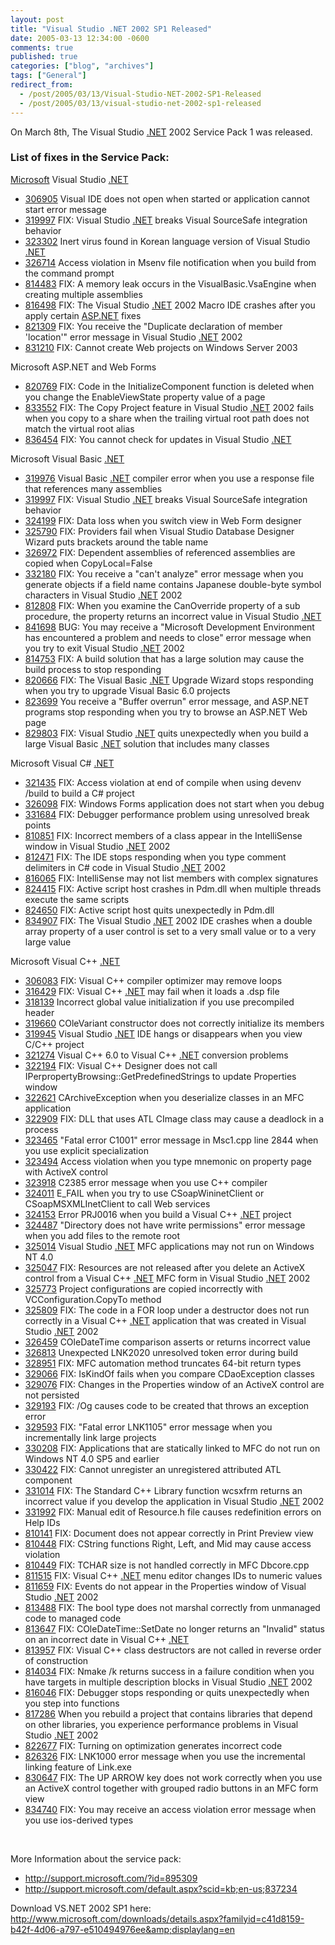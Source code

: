 ```yaml
---
layout: post
title: "Visual Studio .NET 2002 SP1 Released"
date: 2005-03-13 12:34:00 -0600
comments: true
published: true
categories: ["blog", "archives"]
tags: ["General"]
redirect_from: 
  - /post/2005/03/13/Visual-Studio-NET-2002-SP1-Released
  - /post/2005/03/13/visual-studio-net-2002-sp1-released
---
```

<!-- more -->
<P>On March 8th, The Visual Studio <a title=".NET" href="http://www.microsoft.com/net/" target="_blank">.NET</a> 2002 Service Pack 1 was released.</P>
<P>
<H3>List of fixes in the Service Pack:</H3>
<P></P>
<P><a title="Microsoft" href="http://Microsoft.com" target="_blank">Microsoft</a> Visual Studio <a title=".NET" href="http://www.microsoft.com/net/" target="_blank">.NET</a> </P>
<UL>
<LI>
<DIV class=indent><A class=KBlink href="http://support.microsoft.com/kb/306905">306905</A> Visual IDE does not open when started or application cannot start error message </DIV></LI>
<LI>
<DIV class=indent><A class=KBlink href="http://support.microsoft.com/kb/319997">319997</A> FIX: Visual Studio <a title=".NET" href="http://www.microsoft.com/net/" target="_blank">.NET</a> breaks Visual SourceSafe integration behavior </DIV></LI>
<LI>
<DIV class=indent><A class=KBlink href="http://support.microsoft.com/kb/323302">323302</A> Inert virus found in Korean language version of Visual Studio <a title=".NET" href="http://www.microsoft.com/net/" target="_blank">.NET</a> </DIV></LI>
<LI>
<DIV class=indent><A class=KBlink href="http://support.microsoft.com/kb/326714">326714</A> Access violation in Msenv file notification when you build from the command prompt </DIV></LI>
<LI>
<DIV class=indent><A class=KBlink href="http://support.microsoft.com/kb/814483">814483</A> FIX: A memory leak occurs in the VisualBasic.VsaEngine when creating multiple assemblies </DIV></LI>
<LI>
<DIV class=indent><A class=KBlink href="http://support.microsoft.com/kb/816498">816498</A> FIX: The Visual Studio <a title=".NET" href="http://www.microsoft.com/net/" target="_blank">.NET</a> 2002 Macro IDE crashes after you apply certain <a title="ASP.NET" href="http://asp.net" target="_blank">ASP.NET</a> fixes </DIV></LI>
<LI>
<DIV class=indent><A class=KBlink href="http://support.microsoft.com/kb/821309">821309</A> FIX: You receive the "Duplicate declaration of member 'location'" error message in Visual Studio <a title=".NET" href="http://www.microsoft.com/net/" target="_blank">.NET</a> 2002 </DIV></LI>
<LI>
<DIV class=indent><A class=KBlink href="http://support.microsoft.com/kb/831210">831210</A> FIX: Cannot create Web projects on Windows Server 2003 </DIV></LI></UL>Microsoft ASP.NET and Web Forms 
<UL>
<LI>
<DIV class=indent><A class=KBlink href="http://support.microsoft.com/kb/820769">820769</A> FIX: Code in the InitializeComponent function is deleted when you change the EnableViewState property value of a page </DIV></LI>
<LI>
<DIV class=indent><A class=KBlink href="http://support.microsoft.com/kb/833552">833552</A> FIX: The Copy Project feature in Visual Studio <a title=".NET" href="http://www.microsoft.com/net/" target="_blank">.NET</a> 2002 fails when you copy to a share when the trailing virtual root path does not match the virtual root alias </DIV></LI>
<LI>
<DIV class=indent><A class=KBlink href="http://support.microsoft.com/kb/836454">836454</A> FIX: You cannot check for updates in Visual Studio <a title=".NET" href="http://www.microsoft.com/net/" target="_blank">.NET</a> </DIV></LI></UL>Microsoft Visual Basic <a title=".NET" href="http://www.microsoft.com/net/" target="_blank">.NET</a> 
<UL>
<LI>
<DIV class=indent><A class=KBlink href="http://support.microsoft.com/kb/319976">319976</A> Visual Basic <a title=".NET" href="http://www.microsoft.com/net/" target="_blank">.NET</a> compiler error when you use a response file that references many assemblies </DIV></LI>
<LI>
<DIV class=indent><A class=KBlink href="http://support.microsoft.com/kb/319997">319997</A> FIX: Visual Studio <a title=".NET" href="http://www.microsoft.com/net/" target="_blank">.NET</a> breaks Visual SourceSafe integration behavior </DIV></LI>
<LI>
<DIV class=indent><A class=KBlink href="http://support.microsoft.com/kb/324199">324199</A> FIX: Data loss when you switch view in Web Form designer </DIV></LI>
<LI>
<DIV class=indent><A class=KBlink href="http://support.microsoft.com/kb/325790">325790</A> FIX: Providers fail when Visual Studio Database Designer Wizard puts brackets around the table name </DIV></LI>
<LI>
<DIV class=indent><A class=KBlink href="http://support.microsoft.com/kb/326972">326972</A> FIX: Dependent assemblies of referenced assemblies are copied when CopyLocal=False </DIV></LI>
<LI>
<DIV class=indent><A class=KBlink href="http://support.microsoft.com/kb/332180">332180</A> FIX: You receive a "can't analyze" error message when you generate objects if a field name contains Japanese double-byte symbol characters in Visual Studio <a title=".NET" href="http://www.microsoft.com/net/" target="_blank">.NET</a> 2002 </DIV></LI>
<LI>
<DIV class=indent><A class=KBlink href="http://support.microsoft.com/kb/812808">812808</A> FIX: When you examine the CanOverride property of a sub procedure, the property returns an incorrect value in Visual Studio <a title=".NET" href="http://www.microsoft.com/net/" target="_blank">.NET</a> </DIV></LI>
<LI>
<DIV class=indent><A class=KBlink href="http://support.microsoft.com/kb/841698">841698</A> BUG: You may receive a "Microsoft Development Environment has encountered a problem and needs to close" error message when you try to exit Visual Studio <a title=".NET" href="http://www.microsoft.com/net/" target="_blank">.NET</a> 2002 </DIV></LI>
<LI>
<DIV class=indent><A class=KBlink href="http://support.microsoft.com/kb/814753">814753</A> FIX: A build solution that has a large solution may cause the build process to stop responding </DIV></LI>
<LI>
<DIV class=indent><A class=KBlink href="http://support.microsoft.com/kb/820666">820666</A> FIX: The Visual Basic <a title=".NET" href="http://www.microsoft.com/net/" target="_blank">.NET</a> Upgrade Wizard stops responding when you try to upgrade Visual Basic 6.0 projects </DIV></LI>
<LI>
<DIV class=indent><A class=KBlink href="http://support.microsoft.com/kb/823699">823699</A> You receive a "Buffer overrun" error message, and ASP.NET programs stop responding when you try to browse an ASP.NET Web page </DIV></LI>
<LI>
<DIV class=indent><A class=KBlink href="http://support.microsoft.com/kb/829803">829803</A> FIX: Visual Studio <a title=".NET" href="http://www.microsoft.com/net/" target="_blank">.NET</a> quits unexpectedly when you build a large Visual Basic <a title=".NET" href="http://www.microsoft.com/net/" target="_blank">.NET</a> solution that includes many classes </DIV></LI></UL>Microsoft Visual C# <a title=".NET" href="http://www.microsoft.com/net/" target="_blank">.NET</a> 
<UL>
<LI>
<DIV class=indent><A class=KBlink href="http://support.microsoft.com/kb/321435">321435</A> FIX: Access violation at end of compile when using devenv /build to build a C# project </DIV></LI>
<LI>
<DIV class=indent><A class=KBlink href="http://support.microsoft.com/kb/326098">326098</A> FIX: Windows Forms application does not start when you debug </DIV></LI>
<LI>
<DIV class=indent><A class=KBlink href="http://support.microsoft.com/kb/331684">331684</A> FIX: Debugger performance problem using unresolved break points </DIV></LI>
<LI>
<DIV class=indent><A class=KBlink href="http://support.microsoft.com/kb/810851">810851</A> FIX: Incorrect members of a class appear in the IntelliSense window in Visual Studio <a title=".NET" href="http://www.microsoft.com/net/" target="_blank">.NET</a> 2002 </DIV></LI>
<LI>
<DIV class=indent><A class=KBlink href="http://support.microsoft.com/kb/812471">812471</A> FIX: The IDE stops responding when you type comment delimiters in C# code in Visual Studio <a title=".NET" href="http://www.microsoft.com/net/" target="_blank">.NET</a> 2002 </DIV></LI>
<LI>
<DIV class=indent><A class=KBlink href="http://support.microsoft.com/kb/816065">816065</A> FIX: IntelliSense may not list members with complex signatures </DIV></LI>
<LI>
<DIV class=indent><A class=KBlink href="http://support.microsoft.com/kb/824415">824415</A> FIX: Active script host crashes in Pdm.dll when multiple threads execute the same scripts </DIV></LI>
<LI>
<DIV class=indent><A class=KBlink href="http://support.microsoft.com/kb/824650">824650</A> FIX: Active script host quits unexpectedly in Pdm.dll </DIV></LI>
<LI>
<DIV class=indent><A class=KBlink href="http://support.microsoft.com/kb/834907">834907</A> FIX: The Visual Studio <a title=".NET" href="http://www.microsoft.com/net/" target="_blank">.NET</a> 2002 IDE crashes when a double array property of a user control is set to a very small value or to a very large value </DIV></LI></UL>Microsoft Visual C++ <a title=".NET" href="http://www.microsoft.com/net/" target="_blank">.NET</a> 
<UL>
<LI>
<DIV class=indent><A class=KBlink href="http://support.microsoft.com/kb/306083">306083</A> FIX: Visual C++ compiler optimizer may remove loops </DIV></LI>
<LI>
<DIV class=indent><A class=KBlink href="http://support.microsoft.com/kb/316429">316429</A> FIX: Visual C++ <a title=".NET" href="http://www.microsoft.com/net/" target="_blank">.NET</a> may fail when it loads a .dsp file </DIV></LI>
<LI>
<DIV class=indent><A class=KBlink href="http://support.microsoft.com/kb/318139">318139</A> Incorrect global value initialization if you use precompiled header </DIV></LI>
<LI>
<DIV class=indent><A class=KBlink href="http://support.microsoft.com/kb/319660">319660</A> COleVariant constructor does not correctly initialize its members </DIV></LI>
<LI>
<DIV class=indent><A class=KBlink href="http://support.microsoft.com/kb/319945">319945</A> Visual Studio <a title=".NET" href="http://www.microsoft.com/net/" target="_blank">.NET</a> IDE hangs or disappears when you view C/C++ project </DIV></LI>
<LI>
<DIV class=indent><A class=KBlink href="http://support.microsoft.com/kb/321274">321274</A> Visual C++ 6.0 to Visual C++ <a title=".NET" href="http://www.microsoft.com/net/" target="_blank">.NET</a> conversion problems </DIV></LI>
<LI>
<DIV class=indent><A class=KBlink href="http://support.microsoft.com/kb/322194">322194</A> FIX: Visual C++ Designer does not call IPerpropertyBrowsing::GetPredefinedStrings to update Properties window </DIV></LI>
<LI>
<DIV class=indent><A class=KBlink href="http://support.microsoft.com/kb/322621">322621</A> CArchiveException when you deserialize classes in an MFC application </DIV></LI>
<LI>
<DIV class=indent><A class=KBlink href="http://support.microsoft.com/kb/322909">322909</A> FIX: DLL that uses ATL CImage class may cause a deadlock in a process </DIV></LI>
<LI>
<DIV class=indent><A class=KBlink href="http://support.microsoft.com/kb/323465">323465</A> "Fatal error C1001" error message in Msc1.cpp line 2844 when you use explicit specialization </DIV></LI>
<LI>
<DIV class=indent><A class=KBlink href="http://support.microsoft.com/kb/323494">323494</A> Access violation when you type mnemonic on property page with ActiveX control </DIV></LI>
<LI>
<DIV class=indent><A class=KBlink href="http://support.microsoft.com/kb/323918">323918</A> C2385 error message when you use C++ compiler </DIV></LI>
<LI>
<DIV class=indent><A class=KBlink href="http://support.microsoft.com/kb/324011">324011</A> E_FAIL when you try to use CSoapWininetClient or CSoapMSXMLInetClient to call Web services </DIV></LI>
<LI>
<DIV class=indent><A class=KBlink href="http://support.microsoft.com/kb/324153">324153</A> Error PRJ0016 when you build a Visual C++ <a title=".NET" href="http://www.microsoft.com/net/" target="_blank">.NET</a> project </DIV></LI>
<LI>
<DIV class=indent><A class=KBlink href="http://support.microsoft.com/kb/324487">324487</A> "Directory does not have write permissions" error message when you add files to the remote root </DIV></LI>
<LI>
<DIV class=indent><A class=KBlink href="http://support.microsoft.com/kb/325014">325014</A> Visual Studio <a title=".NET" href="http://www.microsoft.com/net/" target="_blank">.NET</a> MFC applications may not run on Windows NT 4.0 </DIV></LI>
<LI>
<DIV class=indent><A class=KBlink href="http://support.microsoft.com/kb/325047">325047</A> FIX: Resources are not released after you delete an ActiveX control from a Visual C++ <a title=".NET" href="http://www.microsoft.com/net/" target="_blank">.NET</a> MFC form in Visual Studio <a title=".NET" href="http://www.microsoft.com/net/" target="_blank">.NET</a> 2002 </DIV></LI>
<LI>
<DIV class=indent><A class=KBlink href="http://support.microsoft.com/kb/325773">325773</A> Project configurations are copied incorrectly with VCConfiguration.CopyTo method </DIV></LI>
<LI>
<DIV class=indent><A class=KBlink href="http://support.microsoft.com/kb/325809">325809</A> FIX: The code in a FOR loop under a destructor does not run correctly in a Visual C++ <a title=".NET" href="http://www.microsoft.com/net/" target="_blank">.NET</a> application that was created in Visual Studio <a title=".NET" href="http://www.microsoft.com/net/" target="_blank">.NET</a> 2002 </DIV></LI>
<LI>
<DIV class=indent><A class=KBlink href="http://support.microsoft.com/kb/326459">326459</A> COleDateTime comparison asserts or returns incorrect value </DIV></LI>
<LI>
<DIV class=indent><A class=KBlink href="http://support.microsoft.com/kb/326813">326813</A> Unexpected LNK2020 unresolved token error during build </DIV></LI>
<LI>
<DIV class=indent><A class=KBlink href="http://support.microsoft.com/kb/328951">328951</A> FIX: MFC automation method truncates 64-bit return types </DIV></LI>
<LI>
<DIV class=indent><A class=KBlink href="http://support.microsoft.com/kb/329066">329066</A> FIX: IsKindOf fails when you compare CDaoException classes </DIV></LI>
<LI>
<DIV class=indent><A class=KBlink href="http://support.microsoft.com/kb/329076">329076</A> FIX: Changes in the Properties window of an ActiveX control are not persisted </DIV></LI>
<LI>
<DIV class=indent><A class=KBlink href="http://support.microsoft.com/kb/329193">329193</A> FIX: /Og causes code to be created that throws an exception error </DIV></LI>
<LI>
<DIV class=indent><A class=KBlink href="http://support.microsoft.com/kb/329593">329593</A> FIX: "Fatal error LNK1105" error message when you incrementally link large projects </DIV></LI>
<LI>
<DIV class=indent><A class=KBlink href="http://support.microsoft.com/kb/330208">330208</A> FIX: Applications that are statically linked to MFC do not run on Windows NT 4.0 SP5 and earlier </DIV></LI>
<LI>
<DIV class=indent><A class=KBlink href="http://support.microsoft.com/kb/330422">330422</A> FIX: Cannot unregister an unregistered attributed ATL component </DIV></LI>
<LI>
<DIV class=indent><A class=KBlink href="http://support.microsoft.com/kb/331014">331014</A> FIX: The Standard C++ Library function wcsxfrm returns an incorrect value if you develop the application in Visual Studio <a title=".NET" href="http://www.microsoft.com/net/" target="_blank">.NET</a> 2002 </DIV></LI>
<LI>
<DIV class=indent><A class=KBlink href="http://support.microsoft.com/kb/331992">331992</A> FIX: Manual edit of Resource.h file causes redefinition errors on Help IDs </DIV></LI>
<LI>
<DIV class=indent><A class=KBlink href="http://support.microsoft.com/kb/810141">810141</A> FIX: Document does not appear correctly in Print Preview view </DIV></LI>
<LI>
<DIV class=indent><A class=KBlink href="http://support.microsoft.com/kb/810448">810448</A> FIX: CString functions Right, Left, and Mid may cause access violation </DIV></LI>
<LI>
<DIV class=indent><A class=KBlink href="http://support.microsoft.com/kb/810449">810449</A> FIX: TCHAR size is not handled correctly in MFC Dbcore.cpp </DIV></LI>
<LI>
<DIV class=indent><A class=KBlink href="http://support.microsoft.com/kb/811515">811515</A> FIX: Visual C++ <a title=".NET" href="http://www.microsoft.com/net/" target="_blank">.NET</a> menu editor changes IDs to numeric values </DIV></LI>
<LI>
<DIV class=indent><A class=KBlink href="http://support.microsoft.com/kb/811659">811659</A> FIX: Events do not appear in the Properties window of Visual Studio <a title=".NET" href="http://www.microsoft.com/net/" target="_blank">.NET</a> 2002 </DIV></LI>
<LI>
<DIV class=indent><A class=KBlink href="http://support.microsoft.com/kb/813488">813488</A> FIX: The bool type does not marshal correctly from unmanaged code to managed code </DIV></LI>
<LI>
<DIV class=indent><A class=KBlink href="http://support.microsoft.com/kb/813647">813647</A> FIX: COleDateTime::SetDate no longer returns an "Invalid" status on an incorrect date in Visual C++ <a title=".NET" href="http://www.microsoft.com/net/" target="_blank">.NET</a> </DIV></LI>
<LI>
<DIV class=indent><A class=KBlink href="http://support.microsoft.com/kb/813957">813957</A> FIX: Visual C++ class destructors are not called in reverse order of construction </DIV></LI>
<LI>
<DIV class=indent><A class=KBlink href="http://support.microsoft.com/kb/814034">814034</A> FIX: Nmake /k returns success in a failure condition when you have targets in multiple description blocks in Visual Studio <a title=".NET" href="http://www.microsoft.com/net/" target="_blank">.NET</a> 2002 </DIV></LI>
<LI>
<DIV class=indent><A class=KBlink href="http://support.microsoft.com/kb/816046">816046</A> FIX: Debugger stops responding or quits unexpectedly when you step into functions </DIV></LI>
<LI>
<DIV class=indent><A class=KBlink href="http://support.microsoft.com/kb/817286">817286</A> When you rebuild a project that contains libraries that depend on other libraries, you experience performance problems in Visual Studio <a title=".NET" href="http://www.microsoft.com/net/" target="_blank">.NET</a> 2002 </DIV></LI>
<LI>
<DIV class=indent><A class=KBlink href="http://support.microsoft.com/kb/822677">822677</A> FIX: Turning on optimization generates incorrect code </DIV></LI>
<LI>
<DIV class=indent><A class=KBlink href="http://support.microsoft.com/kb/826326">826326</A> FIX: LNK1000 error message when you use the incremental linking feature of Link.exe </DIV></LI>
<LI>
<DIV class=indent><A class=KBlink href="http://support.microsoft.com/kb/830647">830647</A> FIX: The UP ARROW key does not work correctly when you use an ActiveX control together with grouped radio buttons in an MFC form view </DIV></LI>
<LI>
<DIV class=indent><A class=KBlink href="http://support.microsoft.com/kb/834740">834740</A> FIX: You may receive an access violation error message when you use ios-derived types </DIV></LI></UL>
<P class=indent>&nbsp;</P>
<P>More Information about the service pack:</P>
<UL>
<LI><A href="http://support.microsoft.com/?id=895309">http://support.microsoft.com/?id=895309</A></LI>
<LI><A href="http://support.microsoft.com/default.aspx?scid=kb;en-us;837234">http://support.microsoft.com/default.aspx?scid=kb;en-us;837234</A></LI></UL>
<P>Download VS.NET 2002 SP1 here: <A href="http://www.microsoft.com/downloads/details.aspx?familyid=c41d8159-b42f-4d06-a797-e510494976ee&amp;amp;displaylang=en">http://www.microsoft.com/downloads/details.aspx?familyid=c41d8159-b42f-4d06-a797-e510494976ee&amp;amp;displaylang=en</A></P>

